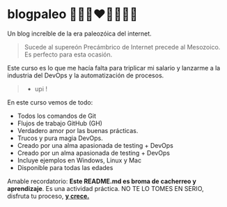 # blogpaleo 💙💜🧡❤️💚😋😋😊
Un blog increíble de la era paleozóica del internet. 

> Sucede al supereón Precámbrico de Internet precede al Mesozoico. Es perfecto para esta ocasión.

Este curso es lo que me hacía falta para triplicar mi salario y lanzarme a la industria del DevOps y la automatización de procesos.
> - upi ! 

En este curso vemos de todo:
* Todos los comandos de Git
* Flujos de trabajo GitHub (GH)
* Verdadero amor por las buenas prácticas.
* Trucos y  pura magia DevOps.
* Creado por una alma apasionada de testing + DevOps
* Creado por un alma apasionada de testing + DevOps
* Incluye ejemplos en Windows, Linux y Mac
* Disponible para todas las edades

Amable recordatorio: **Este README.md es broma de cacherreo y aprendizaje**. Es una actividad práctica. NO TE LO TOMES EN SERIO, disfruta tu proceso, [**y crece.**](https://www.incentro.com/es-ES/blog/diferencias-software-libre-open-source)
